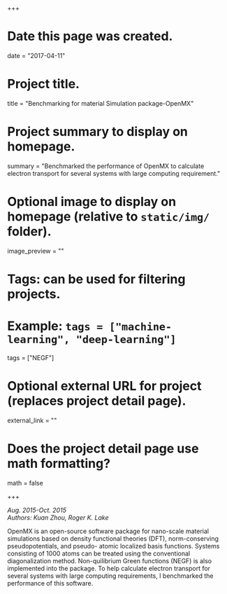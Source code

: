 +++
# Date this page was created.
date = "2017-04-11"

# Project title.
title = "Benchmarking for material Simulation package-OpenMX"

# Project summary to display on homepage.
summary = "Benchmarked the performance of OpenMX to calculate electron transport for several systems with large computing requirement."

# Optional image to display on homepage (relative to `static/img/` folder).
image_preview = ""

# Tags: can be used for filtering projects.
# Example: `tags = ["machine-learning", "deep-learning"]`
tags = ["NEGF"]

# Optional external URL for project (replaces project detail page).
external_link = ""

# Does the project detail page use math formatting?
math = false

+++

*Aug. 2015-Oct. 2015*  <br />
*Authors: Kuan Zhou, Roger K. Lake*<br />

OpenMX is an open-source software package for nano-scale material simulations based on density functional theories (DFT), norm-conserving pseudopotentials, and pseudo- atomic localized basis functions. Systems consisting of 1000 atoms can be treated using the conventional diagonalization method. Non-quilibrium Green functions (NEGF) is also implemented into the package. To help calculate electron transport for several systems with large computing requirements, I benchmarked the performance of this software.<br />
